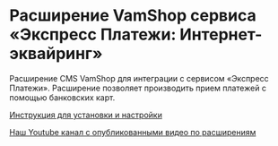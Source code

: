 ﻿# Расширение VamShop сервиса «Экспресс Платежи: Интернет-эквайринг»
 Расширение CMS VamShop для интеграции с сервисом «Экспресс Платежи». Расширение позволяет производить прием платежей с помощью банковских карт.
 
 <a href="https://express-pay.by/cms-extensions/vamshop#card_instruction">Инструкция для установки и настройки</a>
 
  <a href="https://www.youtube.com/c/express-pay-by">Наш Youtube канал с опубликованными видео по расширениям</a>
